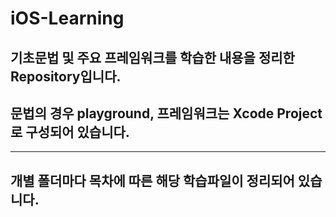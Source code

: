 # iOS-Learning

## 기초문법 및 주요 프레임워크를 학습한 내용을 정리한 Repository입니다.
## 문법의 경우 playground, 프레임워크는 Xcode Project로 구성되어 있습니다.

---
## 개별 폴더마다 목차에 따른 해당 학습파일이 정리되어 있습니다.
